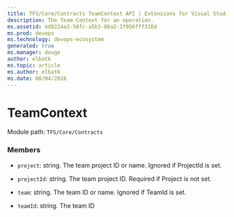 ```yaml
---
title: TFS/Core/Contracts TeamContext API | Extensions for Visual Studio Team Services
description: The Team Context for an operation.
ms.assetid: ed8224a3-58fc-a5b3-86a2-1f956fff316d
ms.prod: devops
ms.technology: devops-ecosystem
generated: true
ms.manager: douge
author: elbatk
ms.topic: article
ms.author: elbatk
ms.date: 08/04/2016
---
```


# TeamContext

Module path: `TFS/Core/Contracts`


### Members

* `project`: string. The team project ID or name.  Ignored if ProjectId is set.

* `projectId`: string. The team project ID.  Required if Project is not set.

* `team`: string. The team ID or name.  Ignored if TeamId is set.

* `teamId`: string. The team ID

